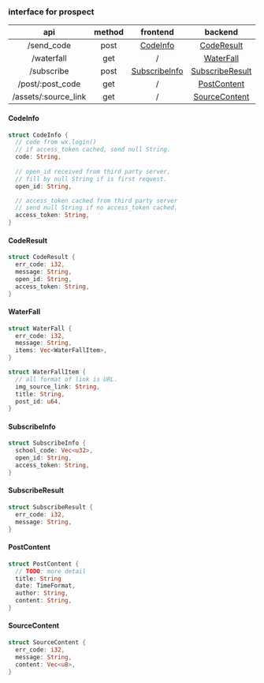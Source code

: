 ### interface for prospect
|api|method|frontend|backend|
|:---:|:---:|:---:|:---:|
|/send_code|post|[CodeInfo](#CodeInfo)|[CodeResult](#CodeResult)|
|/waterfall|get|/|[WaterFall](#WaterFall)|
|/subscribe|post|[SubscribeInfo](#SubscribeInfo)|[SubscribeResult](#SubscribeResult)|
|/post/:post_code|get|/|[PostContent](#PostContent)|
|/assets/:source_link|get|/|[SourceContent](#SourceContent)|

#### CodeInfo
``` rust
struct CodeInfo {
  // code from wx.login()
  // if access_token cached, send null String.
  code: String,
    
  // open_id received from third party server,
  // fill by null String if is first request.
  open_id: String,

  // access_token cached from third party server
  // send null String if no access_token cached.
  access_token: String,
}
```

#### CodeResult
``` rust
struct CodeResult {
  err_code: i32,
  message: String,
  open_id: String,
  access_token: String,
}
```

#### WaterFall
``` rust
struct WaterFall {
  err_code: i32,
  message: String,
  items: Vec<WaterFallItem>,
}

struct WaterFallItem {
  // all format of link is URL.
  img_source_link: String,
  title: String,
  post_id: u64,
}
```

#### SubscribeInfo
``` rust
struct SubscribeInfo {
  school_code: Vec<u32>,
  open_id: String,
  access_token: String,
}
```

#### SubscribeResult
``` rust
struct SubscribeResult {
  err_code: i32,
  message: String,
}
```

#### PostContent
``` rust
struct PostContent {
  // TODO: more detail
  title: String
  date: TimeFormat,
  author: String,
  content: String,
}
```

#### SourceContent
``` rust
struct SourceContent {
  err_code: i32,
  message: String,
  content: Vec<u8>,
}
```
